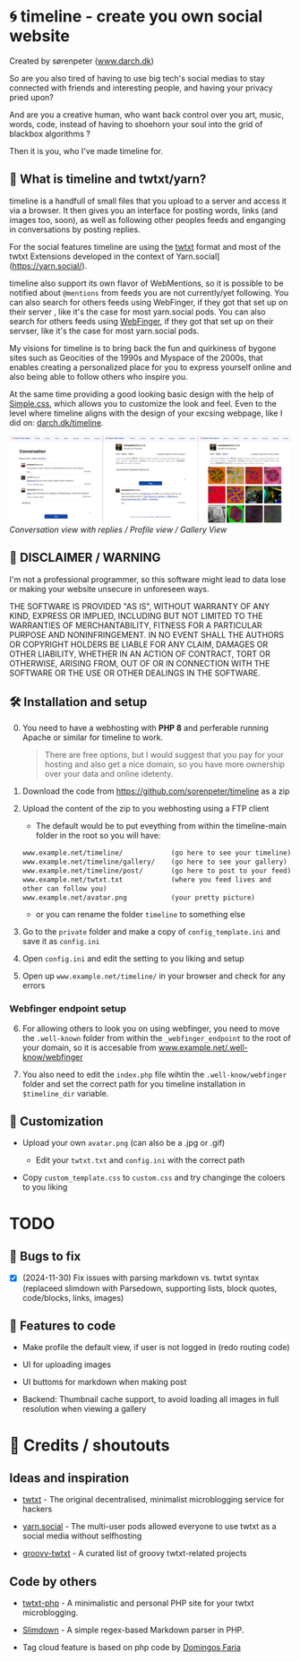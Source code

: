 # 🌀 timeline - create you own social website

Created by sørenpeter (www.darch.dk)

So are you also tired of having to use big tech's social medias to stay connected with friends and interesting people, and having your privacy pried upon?

And are you a creative human, who want back control over you art, music, words, code, instead of having to shoehorn your soul into the grid of blackbox algorithms ?

Then it is you, who I've made timeline for.

## 🧶 What is timeline and twtxt/yarn?

timeline is a handfull of small files that you upload to a server and access it via a browser.
It then gives you an interface for posting words, links (and images too, soon), as well as following other peoples feeds and enganging in conversations by posting replies.

For the social features timeline are using the [twtxt](https://twtxt.readthedocs.io)  format and most of the twtxt Extensions developed in the context of Yarn.social](https://yarn.social/).

timeline also support its own flavor  of WebMentions, so it is possible  to be notified about `@mentions` from feeds you are not currently/yet following. You can also search for others feeds using WebFinger, if they got that set up on their server , like it's the case for most yarn.social pods.
You can also search for others feeds using [WebFinger](https://webfinger.net/), if they got that set up on their servser, like it's the case for most yarn.social pods.

My visions for timeline is to bring back the fun and quirkiness  of bygone sites such as Geocities of the 1990s and Myspace of the 2000s, that enables creating a personalized  place for you to express yourself online and also being able to follow others who inspire you.

At the same time providing a good looking basic design with the help of [Simple.css](https://simplecss.org), which allows you to customize  the look and feel. Even to the level where timeline aligns with the design of your excsing webpage, like I did on: [darch.dk/timeline](https://darch.dk/timeline).

![](media/screenshot.png)
_Conversation view with replies / Profile view / Gallery View_

## 🚨 DISCLAIMER / WARNING

I'm not a professional programmer, so this software might lead to data lose or making your website unsecure in unforeseen ways.

THE SOFTWARE IS PROVIDED "AS IS", WITHOUT WARRANTY OF ANY KIND, EXPRESS OR IMPLIED,
INCLUDING BUT NOT LIMITED TO THE WARRANTIES OF MERCHANTABILITY, FITNESS FOR A
PARTICULAR PURPOSE AND NONINFRINGEMENT. IN NO EVENT SHALL THE AUTHORS OR COPYRIGHT
HOLDERS BE LIABLE FOR ANY CLAIM, DAMAGES OR OTHER LIABILITY, WHETHER IN AN ACTION
OF CONTRACT, TORT OR OTHERWISE, ARISING FROM, OUT OF OR IN CONNECTION WITH THE
SOFTWARE OR THE USE OR OTHER DEALINGS IN THE SOFTWARE.

## 🛠 Installation and setup

0. You need to have a webhosting with **PHP 8** and perferable running Apache or similar for timeline to work.
	
	> There are free options, but I would suggest that you pay for your hosting and also get a nice domain, so you have more ownership over your data and online idetenty.

1. Download the code from https://github.com/sorenpeter/timeline as a zip

2. Upload the content of the zip to you webhosting using a FTP client
	
	- The default would be to put eveything from within the timeline-main folder in the root so you will have:

	```
	www.example.net/timeline/            (go here to see your timeline)
	www.example.net/timeline/gallery/    (go here to see your gallery)
	www.example.net/timeline/post/       (go here to post to your feed)
	www.example.net/twtxt.txt            (where you feed lives and other can follow you)
	www.example.net/avatar.png           (your pretty picture)
	```

	- or you can rename the folder `timeline` to something else

3. Go to the `private` folder and make a copy of `config_template.ini` and save it as `config.ini`

4. Open `config.ini` and edit the setting to you liking and setup

5. Open up `www.example.net/timeline/` in your browser and check for any errors

### Webfinger endpoint setup

6. For allowing others to look you on using webfinger, you need to move the `.well-known` folder from within the `_webfinger_endpoint` to the root of your domain, so it is accesable from www.example.net/.well-know/webfinger 

7. You also need to edit the `index.php` file wihtin the `.well-know/webfinger` folder and set the correct path for you timeline installation in `$timeline_dir` variable.


## 🎨 Customization

- Upload your own `avatar.png` (can also be a .jpg or .gif)
	- Edit your `twtxt.txt` and `config.ini` with the correct path

- Copy `custom_template.css` to `custom.css` and try changinge the coloers to you liking


# TODO

## 🐞 Bugs to fix

- [x] (2024-11-30) Fix issues with parsing markdown vs. twtxt syntax (replaceed slimdown with Parsedown, supporting lists, block quotes, code/blocks, links, images)


## 🚀 Features to code

- Make profile the default view, if user is not logged in (redo routing code)

- UI for uploading images
- UI buttoms for markdown when making post

- Backend: Thumbnail cache support, to avoid loading all images in full resolution when viewing a gallery

# 🙏 Credits / shoutouts

## Ideas and inspiration 

- [twtxt](https://twtxt.readthedocs.io) - The original decentralised, minimalist microblogging service for hackers

- [yarn.social](https://yarn.social) - The multi-user pods allowed everyone to use twtxt as a social media without selfhosting

- [groovy-twtxt](https://git.mills.io/mckinley/groovy-twtxt) - A curated list of groovy twtxt-related projects

## Code by others

- [twtxt-php](https://github.com/eapl-gemugami/twtxt-php) - A minimalistic and personal PHP site for your twtxt microblogging.

- [Slimdown](https://github.com/jbroadway/slimdown) - A simple regex-based Markdown parser in PHP. 

- Tag cloud feature is based on php code by [Domingos Faria](https://social.dfaria.eu/search)

